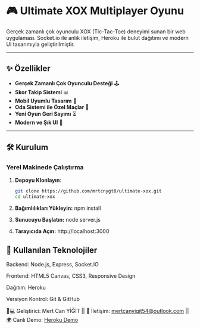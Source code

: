 # 🎮 Ultimate XOX Multiplayer Oyunu

Gerçek zamanlı çok oyunculu XOX (Tic-Tac-Toe) deneyimi sunan bir web uygulaması. Socket.io ile anlık iletişim, Heroku ile bulut dağıtımı ve modern UI tasarımıyla geliştirilmiştir.

---

## ✨ Özellikler

- **Gerçek Zamanlı Çok Oyunculu Desteği** 🕹️  
- **Skor Takip Sistemi** 📊  
- **Mobil Uyumlu Tasarım** 📱  
- **Oda Sistemi ile Özel Maçlar** 🔑  
- **Yeni Oyun Geri Sayımı** ⏳  
- **Modern ve Şık UI** 🎨  

---

## 🛠️ Kurulum

### Yerel Makinede Çalıştırma

1. **Depoyu Klonlayın**:
   ```bash
   git clone https://github.com/mrtcnygt0/ultimate-xox.git
   cd ultimate-xox

2. **Bağımlılıkları Yükleyin:**
   npm install

3. **Sunucuyu Başlatın:**
   node server.js
   
4. **Tarayıcıda Açın:**
   http://localhost:3000


##  **🧩 Kullanılan Teknolojiler**
Backend: Node.js, Express, Socket.IO

Frontend: HTML5 Canvas, CSS3, Responsive Design

Dağıtım: Heroku

Versiyon Kontrol: Git & GitHub

👨💻 Geliştirici: Mert Can YİĞİT || 
📧 İletişim: mertcanyigit54@outlook.com ||
🌍 Canlı Demo: [Heroku Demo](https://ultimate-xox-d991b2a61744.herokuapp.com/)
